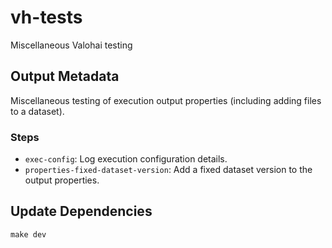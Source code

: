 # vh-tests

Miscellaneous Valohai testing

## Output Metadata

Miscellaneous testing of execution output properties (including adding files to a dataset).

### Steps

- `exec-config`: Log execution configuration details.
- `properties-fixed-dataset-version`: Add a fixed dataset version to the output properties.

## Update Dependencies

```shell
make dev
```
